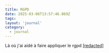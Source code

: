 ```yaml
---
title: RGPD
date: 2025-03-06T13:57:46.069Z
tags:
layout: 'journal'
category: 
  - journal
---
```

Là où j'ai aidé à faire appliquer le rgpd 
<a href="https://france-nuit.github.io/article/">[redacted]</a> 
